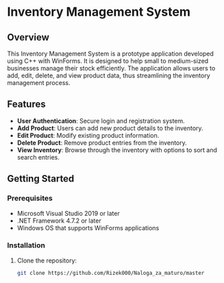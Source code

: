 # Inventory Management System

## Overview

This Inventory Management System is a prototype application developed using C++ with WinForms. It is designed to help small to medium-sized businesses manage their stock efficiently. The application allows users to add, edit, delete, and view product data, thus streamlining the inventory management process.

## Features

- **User Authentication**: Secure login and registration system.
- **Add Product**: Users can add new product details to the inventory.
- **Edit Product**: Modify existing product information.
- **Delete Product**: Remove product entries from the inventory.
- **View Inventory**: Browse through the inventory with options to sort and search entries.

## Getting Started

### Prerequisites

- Microsoft Visual Studio 2019 or later
- .NET Framework 4.7.2 or later
- Windows OS that supports WinForms applications

### Installation

1. Clone the repository:
   ```bash
   git clone https://github.com/Rizek000/Naloga_za_maturo/master
   
